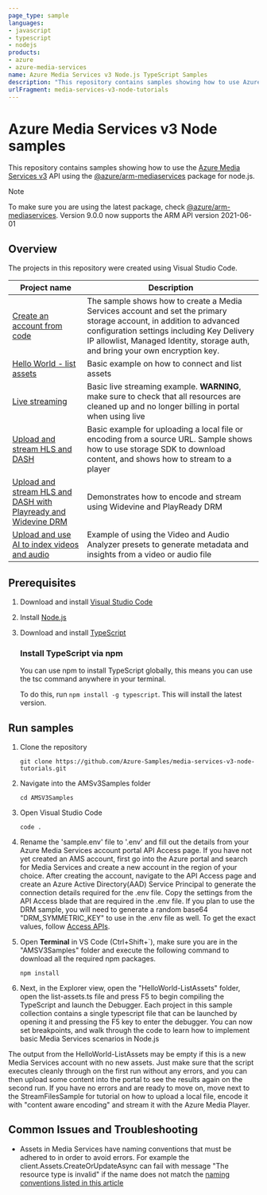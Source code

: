 ```yaml
---
page_type: sample
languages:
- javascript
- typescript
- nodejs
products:
- azure
- azure-media-services
name: Azure Media Services v3 Node.js TypeScript Samples
description: "This repository contains samples showing how to use Azure Media Services v3 API using Node.js and TypeScript"
urlFragment: media-services-v3-node-tutorials
---
```


# Azure Media Services v3 Node samples

This repository contains samples showing how to use the [Azure Media Services v3](https://docs.microsoft.com/azure/media-services/latest/media-services-overview) API using the [@azure/arm-mediaservices](https://www.npmjs.com/package/@azure/arm-mediaservices) package for node.js.

> [!NOTE]
> To make sure you are using the latest package, check [@azure/arm-mediaservices]( https://www.npmjs.com/package/@azure/arm-mediaservices).
> Version 9.0.0 now supports the ARM API version 2021-06-01

## Overview

The projects in this repository were created using Visual Studio Code.

|Project name|Description|
|---|---|
|[Create an account from code](/Account/CreateAccount)|The sample shows how to create a Media Services account and set the primary storage account, in addition to advanced configuration settings including Key Delivery IP allowlist, Managed Identity, storage auth, and bring your own encryption key.|
|[Hello World - list assets](/AMSv3Samples/HelloWorld-ListAssets/index.ts)|Basic example on how to connect and list assets |
|[Live streaming](/AMSv3Samples/Live/index.ts)| Basic live streaming example. **WARNING**, make sure to check that all resources are cleaned up and no longer billing in portal when using live|
|[Upload and stream HLS and DASH](/AMSv3Samples/StreamFilesSample/index.ts)| Basic example for uploading a local file or encoding from a source URL. Sample shows how to use storage SDK to download content, and shows how to stream to a player |
|[Upload and stream HLS and DASH with Playready and Widevine DRM](/AMSv3Samples/StreamFilesWithDRMSample/index.ts)| Demonstrates how to encode and stream using Widevine and PlayReady DRM |
|[Upload and use AI to index videos and audio](/AMSv3Samples/VideoIndexerSample/index.ts)| Example of using the Video and Audio Analyzer presets to generate metadata and insights from a video or audio file |


## Prerequisites
1. Download and install [Visual Studio Code](https://code.visualstudio.com/Download)
2. Install [Node.js](https://nodejs.org/en/download/)
3. Download and install [TypeScript](https://www.typescriptlang.org/download)

    ### Install TypeScript via npm
    You can use npm to install TypeScript globally, this means you can use the tsc command anywhere in your terminal.
    
    To do this, run ```npm install -g typescript```. This will install the latest version.
    

## Run samples

1. Clone the repository

    ```git clone https://github.com/Azure-Samples/media-services-v3-node-tutorials.git ```

2. Navigate into the AMSv3Samples folder

    ```cd AMSV3Samples```

3. Open Visual Studio Code

    ``` code . ```

4. Rename the 'sample.env' file to '.env' and fill out the details from your Azure Media Services account portal API Access page. If you have not yet created an AMS account, first go into the Azure portal and search for Media Services and create a new account in the region of your choice. After creating the account, navigate to the API Access page and create an Azure Active Directory(AAD) Service Principal to generate the connection details required for the .env file. Copy the settings from the API Access blade that are required in the .env file.
If you plan to use the DRM sample, you will need to generate a random base64 "DRM_SYMMETRIC_KEY" to use in the .env file as well. 
To get the exact values, follow [Access APIs](https://docs.microsoft.com/azure/media-services/latest/access-api-cli-how-to).

5. Open **Terminal** in VS Code (Ctrl+Shift+`), make sure you are in the "AMSV3Samples" folder and execute the following command to download all the required npm packages.

    ```
    npm install 
    ```

6. Next, in the Explorer view, open the "HelloWorld-ListAssets" folder, open the list-assets.ts file and press F5 to begin compiling the TypeScript and launch the Debugger. Each project in this sample collection contains a single typescript file that can be launched by opening it and pressing the F5 key to enter the debugger. You can now set breakpoints, and walk through the code to learn how to implement basic Media Services scenarios in Node.js

The output from the HelloWorld-ListAssets may be empty if this is a new Media Services account with no new assets.  Just make sure that the script executes cleanly through on the first run without any errors, and you can then upload some content into the portal to see the results again on the second run.  If you have no errors and are ready to move on, move next to the StreamFilesSample for tutorial on how to upload a local file, encode it with "content aware encoding" and stream it with the Azure Media Player. 


## Common Issues and Troubleshooting

* Assets in Media Services have naming conventions that must be adhered to in order to avoid errors. For example the client.Assets.CreateOrUpdateAsync can fail with message "The resource type is invalid" if the name does not match the [naming conventions listed in this article](https://docs.microsoft.com/en-us/azure/media-services/latest/media-services-apis-overview#naming-conventions)

